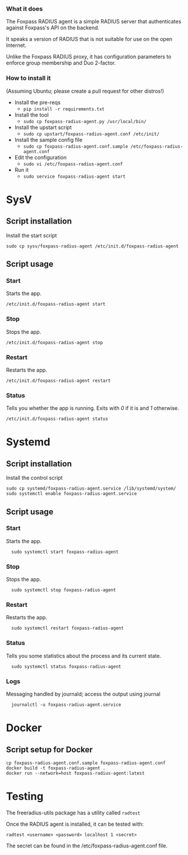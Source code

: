 ### What it does

The Foxpass RADIUS agent is a simple RADIUS server that authenticates against Foxpass's API on the backend.

It speaks a version of RADIUS that is not suitable for use on the open Internet.

Unlike the Foxpass RADIUS proxy, it has configuration parameters to enforce group membership and Duo 2-factor.

### How to install it

(Assuming Ubuntu; please create a pull request for other distros!)

* Install the pre-reqs
  * `pip install -r requirements.txt`
* Install the tool
  * `sudo cp foxpass-radius-agent.py /usr/local/bin/`
* Install the upstart script
  * `sudo cp upstart/foxpass-radius-agent.conf /etc/init/`
* Install the sample config file
  * `sudo cp foxpass-radius-agent.conf.sample /etc/foxpass-radius-agent.conf`
* Edit the configuration
  * `sudo vi /etc/foxpass-radius-agent.conf`
* Run it
  * `sudo service foxpass-radius-agent start`

SysV
=====

Script installation
------------
Install the start script
```
sudo cp sysv/foxpass-radius-agent /etc/init.d/foxpass-radius-agent
```

Script usage
------------

### Start ###

Starts the app.

    /etc/init.d/foxpass-radius-agent start

### Stop ###

Stops the app.

    /etc/init.d/foxpass-radius-agent stop

### Restart ###

Restarts the app.

    /etc/init.d/foxpass-radius-agent restart

### Status ###

Tells you whether the app is running. Exits with _0_ if it is and _1_
otherwise.

    /etc/init.d/foxpass-radius-agent status

Systemd
=====

Script installation
------------
Install the control script
```
sudo cp systemd/foxpass-radius-agent.service /lib/systemd/system/
sudo systemctl enable foxpass-radius-agent.service
```

Script usage
------------

### Start ###

Starts the app.

      sudo systemctl start foxpass-radius-agent

### Stop ###

Stops the app.

      sudo systemctl stop foxpass-radius-agent

### Restart ###

Restarts the app.

      sudo systemctl restart foxpass-radius-agent

### Status ###

Tells you some statistics about the process and its current state.

      sudo systemctl status foxpass-radius-agent

### Logs ###

Messaging handled by journald; access the output using journal

      journalctl -u foxpass-radius-agent.service

Docker
=====
Script setup for Docker
------------
```
cp foxpass-radius-agent.conf.sample foxpass-radius-agent.conf
docker build -t foxpass-radius-agent .
docker run --network=host foxpass-radius-agent:latest
```


Testing
=====

The freeradius-utils package has a utility called `radtest`

Once the RADIUS agent is installed, it can be tested with:

`radtest <username> <password> localhost 1 <secret>`

The secret can be found in the /etc/foxpass-radius-agent.conf file.
